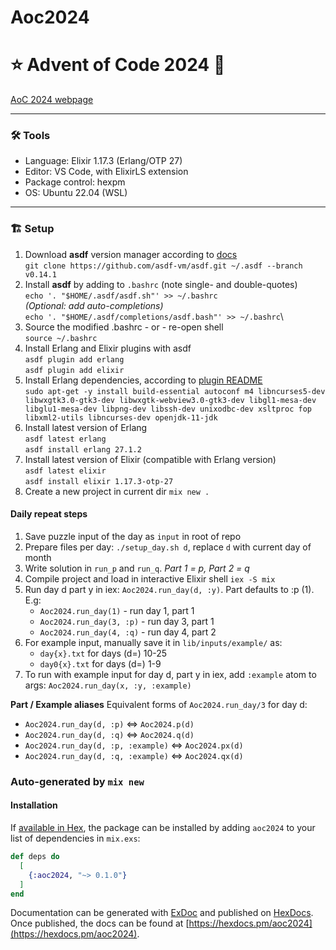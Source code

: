 # Aoc2024
# ⭐ Advent of Code 2024 🎄
[AoC 2024 webpage](https://adventofcode.com/2024)

---
### 🛠 Tools
- Language: Elixir 1.17.3 (Erlang/OTP 27)
- Editor: VS Code, with ElixirLS extension
- Package control: hexpm
- OS: Ubuntu 22.04 (WSL)

---

### 🏗 Setup
1. Download **asdf** version manager according to [docs](https://asdf-vm.com/guide/getting-started.html)\
`git clone https://github.com/asdf-vm/asdf.git ~/.asdf --branch v0.14.1`
2. Install **asdf** by adding to `.bashrc` (note single- and double-quotes)\
`echo '. "$HOME/.asdf/asdf.sh"' >> ~/.bashrc`\
*(Optional: add auto-completions)*\
`echo '. "$HOME/.asdf/completions/asdf.bash"' >> ~/.bashrc`\
3. Source the modified .bashrc - or - re-open shell\
`source ~/.bashrc`
4. Install Erlang and Elixir plugins with asdf\
`asdf plugin add erlang`\
`asdf plugin add elixir`
5. Install Erlang dependencies, according to [plugin README](https://github.com/asdf-vm/asdf-erlang)\
`sudo apt-get -y install build-essential autoconf m4 libncurses5-dev libwxgtk3.0-gtk3-dev libwxgtk-webview3.0-gtk3-dev libgl1-mesa-dev libglu1-mesa-dev libpng-dev libssh-dev unixodbc-dev xsltproc fop libxml2-utils libncurses-dev openjdk-11-jdk`
6. Install latest version of Erlang\
`asdf latest erlang`\
`asdf install erlang 27.1.2`
7. Install latest version of Elixir (compatible with Erlang version)\
`asdf latest elixir`\
`asdf install elixir 1.17.3-otp-27`
8. Create a new project in current dir `mix new .`

#### Daily repeat steps
1. Save puzzle input of the day as `input` in root of repo
2. Prepare files per day: `./setup_day.sh d`, replace `d` with current day of month
3. Write solution in `run_p` and `run_q`. *Part 1 = p, Part 2 = q*
4. Compile project and load in interactive Elixir shell `iex -S mix`
5. Run day d part y in iex: `Aoc2024.run_day(d, :y)`. Part defaults to :p (1).\
E.g:
   - `Aoc2024.run_day(1)` - run day 1, part 1
   - `Aoc2024.run_day(3, :p)` - run day 3, part 1
   - `Aoc2024.run_day(4, :q)` - run day 4, part 2
6. For example input, manually save it in `lib/inputs/example/` as:
   - `day{x}.txt` for days (d=) 10-25
   - `day0{x}.txt` for days (d=) 1-9
7. To run with example input for day d, part y in iex, add `:example` atom to args: `Aoc2024.run_day(x, :y, :example)`

**Part / Example aliases**
Equivalent forms of `Aoc2024.run_day/3` for day d:
- `Aoc2024.run_day(d, :p)` <=> `Aoc2024.p(d)`
- `Aoc2024.run_day(d, :q)` <=> `Aoc2024.q(d)`
- `Aoc2024.run_day(d, :p, :example)` <=> `Aoc2024.px(d)`
- `Aoc2024.run_day(d, :q, :example)` <=> `Aoc2024.qx(d)`


### Auto-generated by `mix new`
#### Installation

If [available in Hex](https://hex.pm/docs/publish), the package can be installed
by adding `aoc2024` to your list of dependencies in `mix.exs`:

```elixir
def deps do
  [
    {:aoc2024, "~> 0.1.0"}
  ]
end
```

Documentation can be generated with [ExDoc](https://github.com/elixir-lang/ex_doc)
and published on [HexDocs](https://hexdocs.pm). Once published, the docs can
be found at [https://hexdocs.pm/aoc2024](https://hexdocs.pm/aoc2024).

